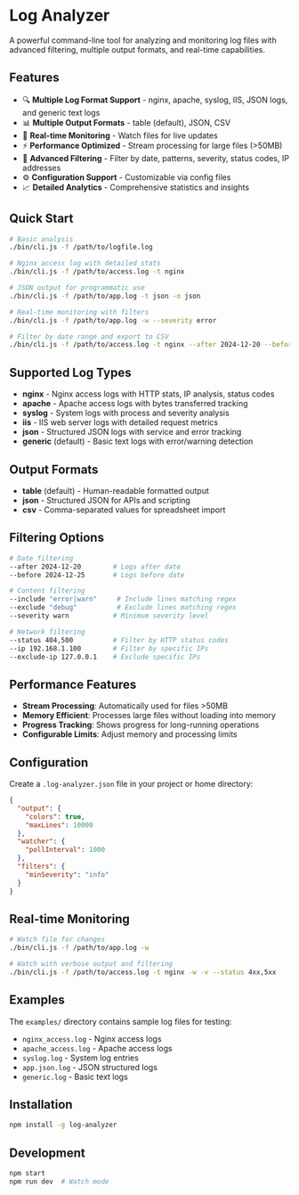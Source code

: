 # Log Analyzer

A powerful command-line tool for analyzing and monitoring log files with advanced filtering, multiple output formats, and real-time capabilities.

## Features

- 🔍 **Multiple Log Format Support** - nginx, apache, syslog, IIS, JSON logs, and generic text logs  
- 📊 **Multiple Output Formats** - table (default), JSON, CSV
- 🔄 **Real-time Monitoring** - Watch files for live updates
- ⚡ **Performance Optimized** - Stream processing for large files (>50MB)
- 🎯 **Advanced Filtering** - Filter by date, patterns, severity, status codes, IP addresses
- ⚙️ **Configuration Support** - Customizable via config files
- 📈 **Detailed Analytics** - Comprehensive statistics and insights

## Quick Start

```bash
# Basic analysis
./bin/cli.js -f /path/to/logfile.log

# Nginx access log with detailed stats
./bin/cli.js -f /path/to/access.log -t nginx

# JSON output for programmatic use  
./bin/cli.js -f /path/to/app.log -t json -o json

# Real-time monitoring with filters
./bin/cli.js -f /path/to/app.log -w --severity error

# Filter by date range and export to CSV
./bin/cli.js -f /path/to/access.log -t nginx --after 2024-12-20 --before 2024-12-25 -o csv
```

## Supported Log Types

- **nginx** - Nginx access logs with HTTP stats, IP analysis, status codes
- **apache** - Apache access logs with bytes transferred tracking  
- **syslog** - System logs with process and severity analysis
- **iis** - IIS web server logs with detailed request metrics
- **json** - Structured JSON logs with service and error tracking
- **generic** (default) - Basic text logs with error/warning detection

## Output Formats

- **table** (default) - Human-readable formatted output
- **json** - Structured JSON for APIs and scripting
- **csv** - Comma-separated values for spreadsheet import

## Filtering Options

```bash
# Date filtering
--after 2024-12-20        # Logs after date
--before 2024-12-25       # Logs before date

# Content filtering  
--include "error|warn"     # Include lines matching regex
--exclude "debug"          # Exclude lines matching regex
--severity warn           # Minimum severity level

# Network filtering
--status 404,500          # Filter by HTTP status codes
--ip 192.168.1.100        # Filter by specific IPs
--exclude-ip 127.0.0.1    # Exclude specific IPs
```

## Performance Features

- **Stream Processing**: Automatically used for files >50MB
- **Memory Efficient**: Processes large files without loading into memory  
- **Progress Tracking**: Shows progress for long-running operations
- **Configurable Limits**: Adjust memory and processing limits

## Configuration

Create a `.log-analyzer.json` file in your project or home directory:

```json
{
  "output": {
    "colors": true,
    "maxLines": 10000
  },
  "watcher": {
    "pollInterval": 1000
  },
  "filters": {
    "minSeverity": "info"
  }
}
```

## Real-time Monitoring

```bash
# Watch file for changes
./bin/cli.js -f /path/to/app.log -w

# Watch with verbose output and filtering
./bin/cli.js -f /path/to/access.log -t nginx -w -v --status 4xx,5xx
```

## Examples

The `examples/` directory contains sample log files for testing:
- `nginx_access.log` - Nginx access logs
- `apache_access.log` - Apache access logs  
- `syslog.log` - System log entries
- `app.json.log` - JSON structured logs
- `generic.log` - Basic text logs

## Installation

```bash
npm install -g log-analyzer
```

## Development

```bash
npm start
npm run dev  # Watch mode
```